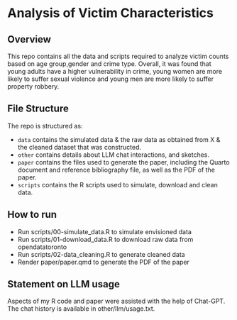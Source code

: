 # Analysis of Victim Characteristics

## Overview

This repo contains all the data and scripts required to analyze victim counts based on age group,gender and crime type. Overall, it was found that young adults have a higher vulnerability in crime, young women are more likely to suffer sexual violence and young men are more likely to suffer property robbery.


## File Structure

The repo is structured as:

-   `data` contains
        the simulated data & 
        the raw data as obtained from X & 
        the cleaned dataset that was constructed.
-   `other` contains details about LLM chat interactions, and sketches.
-   `paper` contains the files used to generate the paper, including the Quarto document and reference bibliography file, as well as the PDF of the paper. 
-   `scripts` contains the R scripts used to simulate, download and clean data.


## How to run
-   Run scripts/00-simulate_data.R to simulate envisioned data
-   Run scripts/01-download_data.R to download raw data from opendatatoronto
-   Run scripts/02-data_cleaning.R to generate cleaned data
-   Render paper/paper.qmd to generate the PDF of the paper



## Statement on LLM usage

Aspects of my R code and paper were assisted with the help of Chat-GPT. The chat history is available in other/llm/usage.txt.

